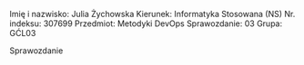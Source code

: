 Imię i nazwisko: Julia Żychowska
Kierunek: Informatyka Stosowana (NS)
Nr. indeksu: 307699
Przedmiot: Metodyki DevOps
Sprawozdanie: 03
Grupa: GĆL03

Sprawozdanie


